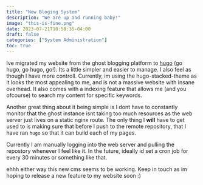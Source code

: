 ```yaml
---
title: "New Bloging System"
description: "We are up and running baby!"
image: "this-is-fine.png"
date: 2023-07-21T10:58:35-04:00
draft: false
categories: ["System Administration"]
toc: true
---
```


Ive migrated my website from the ghost blogging platform to [hugo](https://gohugo.io/) (go hugo, go hugo, go!). Its a little simpler and easier to manage. I also feel as though I have more controll. Currently, im using the hugo-stacked-theme as it looks the most appealing to me, and is not a massive website with insane overhead. It also comes with a indexing feature that allows me (and you ofcourse) to search my content for specific keywords.

Another great thing about it being simple is I dont have to constantly monitor that the ghost instance isnt taking too much resources as the web server just lives on a static nginx route. The only thing I **will** have to get used to is making sure that before I push to the remote repository, that I have ran `hugo` so that it can build each of my pages.

Currently I am manually logging into the web server and pulling the repostory whenever I feel like it. In the future, ideally id set a cron job for every 30 minutes or something like that.

ehhh either way this new cms seems to be working. Keep in touch as im hoping to release a new feature to my website soon :)
